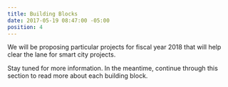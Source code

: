 ```yaml
---
title: Building Blocks
date: 2017-05-19 08:47:00 -05:00
position: 4
---
```


We will be proposing particular projects for fiscal year 2018 that will help clear the lane for smart city projects. 

Stay tuned for more information. In the meantime, continue through this section to read more about each building block.